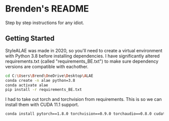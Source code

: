 # Brenden's README

Step by step instructions for any idiot.

## Getting Started

StyleALAE was made in 2020, so you'll need to create a virtual environment with Python 3.8 before installing dependencies.
I have significantly altered requirements.txt (called "requirements_BE.txt") to make sure dependency versions are compatible with eachother.

```bash
cd C:\Users\Brend\OneDrive\Desktop\ALAE
conda create -n alae python=3.8
conda activate alae
pip install -r requirements_BE.txt
```

I had to take out torch and torchvision from requirements. This is so we can install them with CUDA 11.1 support.

```bash
conda install pytorch==1.8.0 torchvision==0.9.0 torchaudio==0.8.0 cudatoolkit=11.1 -c pytorch -c conda-forge
```



